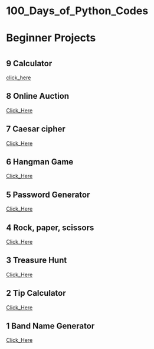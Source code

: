 # 100_Days_of_Python_Codes

# Beginner Projects
#
#
## 9 Calculator
[click_here](https://replit.com/@reyhanshayeste/calculator-final?v=1)

## 8 Online Auction
[Click_Here](https://replit.com/@reyhanshayeste/blind-auction-start?v=1)

## 7 Caesar cipher
[Click_Here](https://replit.com/@reyhanshayeste/caesar-cipher-4-start?v=1)

## 6 Hangman Game
[Click_Here](https://replit.com/@reyhanshayeste/Day-7-Hangman-5-Start?v=1)

## 5 Password Generator
[Click_Here](https://replit.com/@reyhanshayeste/password-generator-start?v=1)

## 4 Rock, paper, scissors
[Click_Here](https://replit.com/@reyhanshayeste/rock-paper-scissors-start-1?v=1)

## 3 Treasure Hunt
[Click_Here](https://replit.com/@reyhanshayeste/treasure-island-start?v=1)

## 2 Tip Calculator
[Click_Here](https://replit.com/@reyhanshayeste/tip-calculator-start?v=1_blank)


## 1 Band Name Generator
[Click_Here](https://replit.com/@reyhanshayeste/band-name-generator-start?v=1)
